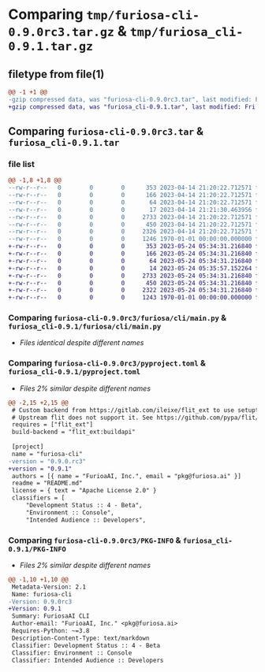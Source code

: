 # Comparing `tmp/furiosa-cli-0.9.0rc3.tar.gz` & `tmp/furiosa_cli-0.9.1.tar.gz`

## filetype from file(1)

```diff
@@ -1 +1 @@
-gzip compressed data, was "furiosa-cli-0.9.0rc3.tar", last modified: Fri Apr 14 21:24:58 2023, max compression
+gzip compressed data, was "furiosa_cli-0.9.1.tar", last modified: Fri Jan  1 00:00:00 2016, max compression
```

## Comparing `furiosa-cli-0.9.0rc3.tar` & `furiosa_cli-0.9.1.tar`

### file list

```diff
@@ -1,8 +1,8 @@
--rw-r--r--   0        0        0      353 2023-04-14 21:20:22.712571 furiosa-cli-0.9.0rc3/Makefile
--rw-r--r--   0        0        0      166 2023-04-14 21:20:22.712571 furiosa-cli-0.9.0rc3/README.md
--rw-r--r--   0        0        0       64 2023-04-14 21:20:22.712571 furiosa-cli-0.9.0rc3/furiosa/cli/__init__.py
--rw-r--r--   0        0        0       17 2023-04-14 21:21:30.463956 furiosa-cli-0.9.0rc3/furiosa/cli/git_version.txt
--rw-r--r--   0        0        0     2733 2023-04-14 21:20:22.712571 furiosa-cli-0.9.0rc3/furiosa/cli/main.py
--rw-r--r--   0        0        0      450 2023-04-14 21:20:22.712571 furiosa-cli-0.9.0rc3/furiosa/cli/utils.py
--rw-r--r--   0        0        0     2326 2023-04-14 21:20:22.712571 furiosa-cli-0.9.0rc3/pyproject.toml
--rw-r--r--   0        0        0     1246 1970-01-01 00:00:00.000000 furiosa-cli-0.9.0rc3/PKG-INFO
+-rw-r--r--   0        0        0      353 2023-05-24 05:34:31.216840 furiosa_cli-0.9.1/Makefile
+-rw-r--r--   0        0        0      166 2023-05-24 05:34:31.216840 furiosa_cli-0.9.1/README.md
+-rw-r--r--   0        0        0       64 2023-05-24 05:34:31.216840 furiosa_cli-0.9.1/furiosa/cli/__init__.py
+-rw-r--r--   0        0        0       14 2023-05-24 05:35:57.152264 furiosa_cli-0.9.1/furiosa/cli/git_version.txt
+-rw-r--r--   0        0        0     2733 2023-05-24 05:34:31.216840 furiosa_cli-0.9.1/furiosa/cli/main.py
+-rw-r--r--   0        0        0      450 2023-05-24 05:34:31.216840 furiosa_cli-0.9.1/furiosa/cli/utils.py
+-rw-r--r--   0        0        0     2322 2023-05-24 05:34:31.216840 furiosa_cli-0.9.1/pyproject.toml
+-rw-r--r--   0        0        0     1243 1970-01-01 00:00:00.000000 furiosa_cli-0.9.1/PKG-INFO
```

### Comparing `furiosa-cli-0.9.0rc3/furiosa/cli/main.py` & `furiosa_cli-0.9.1/furiosa/cli/main.py`

 * *Files identical despite different names*

### Comparing `furiosa-cli-0.9.0rc3/pyproject.toml` & `furiosa_cli-0.9.1/pyproject.toml`

 * *Files 2% similar despite different names*

```diff
@@ -2,15 +2,15 @@
 # Custom backend from https://gitlab.com/ileixe/flit_ext to use setuptools-scm
 # Upstream flit does not support it. See https://github.com/pypa/flit/issues/257
 requires = ["flit_ext"]
 build-backend = "flit_ext:buildapi"
 
 [project]
 name = "furiosa-cli"
-version = "0.9.0.rc3"
+version = "0.9.1"
 authors = [{ name = "FurioaAI, Inc.", email = "pkg@furiosa.ai" }]
 readme = "README.md"
 license = { text = "Apache License 2.0" }
 classifiers = [
     "Development Status :: 4 - Beta",
     "Environment :: Console",
     "Intended Audience :: Developers",
```

### Comparing `furiosa-cli-0.9.0rc3/PKG-INFO` & `furiosa_cli-0.9.1/PKG-INFO`

 * *Files 2% similar despite different names*

```diff
@@ -1,10 +1,10 @@
 Metadata-Version: 2.1
 Name: furiosa-cli
-Version: 0.9.0rc3
+Version: 0.9.1
 Summary: FuriosaAI CLI
 Author-email: "FurioaAI, Inc." <pkg@furiosa.ai>
 Requires-Python: ~=3.8
 Description-Content-Type: text/markdown
 Classifier: Development Status :: 4 - Beta
 Classifier: Environment :: Console
 Classifier: Intended Audience :: Developers
```

